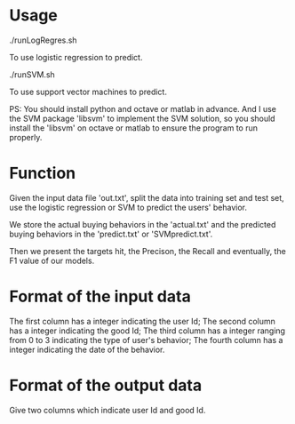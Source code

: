 # Usage

./runLogRegres.sh 

To use logistic regression to predict.

./runSVM.sh

To use support vector machines to predict.

PS:
You should install python and octave or matlab in advance.
And I use the SVM package 'libsvm' to implement the SVM solution, so you should install the 'libsvm' on octave or matlab to ensure the program to run properly.

# Function

Given the input data file 'out.txt', split the data into training set and test set, use the logistic regression or SVM to predict the users' behavior.

We store the actual buying behaviors in the 'actual.txt' and the predicted buying behaviors in the 'predict.txt' or 'SVMpredict.txt'.

Then we present the targets hit, the Precison, the Recall and eventually, the F1 value of our models.

# Format of the input data

The first column has a integer indicating the user Id;
The second column has a integer indicating the good Id;
The third column has a integer ranging from 0 to 3 indicating the type of user's behavior;
The fourth column has a integer indicating the date of the behavior.

# Format of the output data

Give two columns which indicate user Id and good Id.

